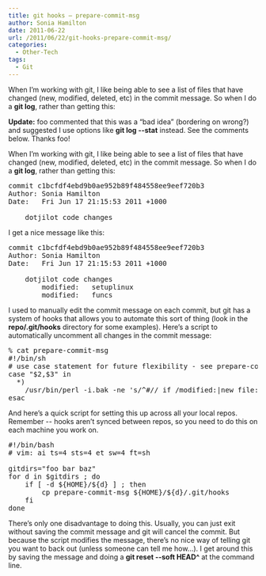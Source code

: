 ```yaml
---
title: git hooks – prepare-commit-msg
author: Sonia Hamilton
date: 2011-06-22
url: /2011/06/22/git-hooks-prepare-commit-msg/
categories:
  - Other-Tech
tags:
  - Git
---
```

When I&#8217;m working with git, I like being able to see a list of files that have changed (new, modified, deleted, etc) in the commit message. So when I do a **git log**, rather than getting this:

<!--more-->

**Update:** foo commented that this was a &#8220;bad idea&#8221; (bordering on wrong?) and suggested I use options like **git log --stat** instead. See the comments below. Thanks foo!

When I&#8217;m working with git, I like being able to see a list of files that have changed (new, modified, deleted, etc) in the commit message. So when I do a **git log**, rather than getting this:

<pre>commit c1bcfdf4ebd9b0ae952b89f484558ee9eef720b3
Author: Sonia Hamilton
Date:   Fri Jun 17 21:15:53 2011 +1000

    dotjilot code changes</pre>

I get a nice message like this:

<pre>commit c1bcfdf4ebd9b0ae952b89f484558ee9eef720b3
Author: Sonia Hamilton
Date:   Fri Jun 17 21:15:53 2011 +1000

    dotjilot code changes
        modified:   setuplinux
        modified:   funcs</pre>

I used to manually edit the commit message on each commit, but git has a system of hooks that allows you to automate this sort of thing (look in the **repo/.git/hooks** directory for some examples). Here&#8217;s a script to automatically uncomment all changes in the commit message:

<pre>% cat prepare-commit-msg
#!/bin/sh
# use case statement for future flexibility - see prepare-commit-msg.sample
case "$2,$3" in
  *)
    /usr/bin/perl -i.bak -ne 's/^#// if /modified:|new file:|deleted:|renamed:/; print' "$1" ;;
esac</pre>

And here&#8217;s a quick script for setting this up across all your local repos. Remember -- hooks aren&#8217;t synced between repos, so you need to do this on each machine you work on.

<pre>#!/bin/bash
# vim: ai ts=4 sts=4 et sw=4 ft=sh

gitdirs="foo bar baz"
for d in $gitdirs ; do
    if [ -d ${HOME}/${d} ] ; then
        cp prepare-commit-msg ${HOME}/${d}/.git/hooks
    fi
done</pre>

There&#8217;s only one disadvantage to doing this. Usually, you can just exit without saving the commit message and git will cancel the commit. But because the script modifies the message, there&#8217;s no nice way of telling git you want to back out (unless someone can tell me how&#8230;). I get around this by saving the message and doing a **git reset --soft HEAD^** at the command line.
